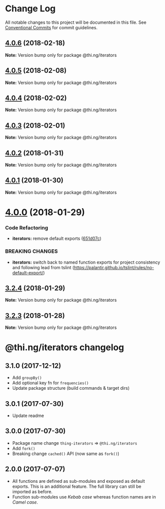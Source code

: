 # Change Log

All notable changes to this project will be documented in this file.
See [Conventional Commits](https://conventionalcommits.org) for commit guidelines.

<a name="4.0.6"></a>
## [4.0.6](https://github.com/thi-ng/umbrella/compare/@thi.ng/iterators@4.0.5...@thi.ng/iterators@4.0.6) (2018-02-18)




**Note:** Version bump only for package @thi.ng/iterators

<a name="4.0.5"></a>
## [4.0.5](https://github.com/thi-ng/umbrella/compare/@thi.ng/iterators@4.0.4...@thi.ng/iterators@4.0.5) (2018-02-08)




**Note:** Version bump only for package @thi.ng/iterators

<a name="4.0.4"></a>
## [4.0.4](https://github.com/thi-ng/umbrella/compare/@thi.ng/iterators@4.0.3...@thi.ng/iterators@4.0.4) (2018-02-02)




**Note:** Version bump only for package @thi.ng/iterators

<a name="4.0.3"></a>
## [4.0.3](https://github.com/thi-ng/umbrella/compare/@thi.ng/iterators@4.0.2...@thi.ng/iterators@4.0.3) (2018-02-01)




**Note:** Version bump only for package @thi.ng/iterators

<a name="4.0.2"></a>
## [4.0.2](https://github.com/thi-ng/umbrella/compare/@thi.ng/iterators@4.0.1...@thi.ng/iterators@4.0.2) (2018-01-31)




**Note:** Version bump only for package @thi.ng/iterators

<a name="4.0.1"></a>
## [4.0.1](https://github.com/thi-ng/umbrella/compare/@thi.ng/iterators@4.0.0...@thi.ng/iterators@4.0.1) (2018-01-30)




**Note:** Version bump only for package @thi.ng/iterators

<a name="4.0.0"></a>
# [4.0.0](https://github.com/thi-ng/umbrella/compare/@thi.ng/iterators@3.2.4...@thi.ng/iterators@4.0.0) (2018-01-29)


### Code Refactoring

* **iterators:** remove default exports ([651d07c](https://github.com/thi-ng/umbrella/commit/651d07c))


### BREAKING CHANGES

* **iterators:** switch back to named function exports for project consistency
and following lead from tslint (https://palantir.github.io/tslint/rules/no-default-export/)




<a name="3.2.4"></a>
## [3.2.4](https://github.com/thi-ng/umbrella/compare/@thi.ng/iterators@3.2.3...@thi.ng/iterators@3.2.4) (2018-01-29)




**Note:** Version bump only for package @thi.ng/iterators

<a name="3.2.3"></a>
## [3.2.3](https://github.com/thi-ng/umbrella/compare/@thi.ng/iterators@3.2.2...@thi.ng/iterators@3.2.3) (2018-01-28)




**Note:** Version bump only for package @thi.ng/iterators

# @thi.ng/iterators changelog

## 3.1.0 (2017-12-12)

- Add `groupBy()`
- Add optional key fn for `frequencies()`
- Update package structure (build commands & target dirs)

## 3.0.1 (2017-07-30)

- Update readme

## 3.0.0 (2017-07-30)

- Package name change `thing-iterators` => `@thi.ng/iterators`
- Add `fork()`
- Breaking change `cached()` API (now same as `fork()`)

## 2.0.0 (2017-07-07)

- All functions are defined as sub-modules and exposed as default exports. This is an additional feature. The full library can still be imported as before.
- Function sub-modules use *Kebab case* whereas function names are in *Camel case*.
